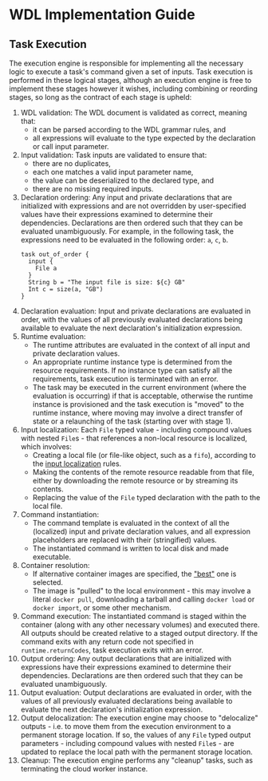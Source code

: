 # WDL Implementation Guide

## Task Execution

The execution engine is responsible for implementing all the necessary logic to execute a task's command given a set of inputs. Task execution is performed in these logical stages, although an execution engine is free to implement these stages however it wishes, including combining or reording stages, so long as the contract of each stage is upheld:

1. WDL validation: The WDL document is validated as correct, meaning that:
    * it can be parsed according to the WDL grammar rules, and
    * all expressions will evaluate to the type expected by the declaration or call input parameter.
2. Input validation: Task inputs are validated to ensure that:
    * there are no duplicates,
    * each one matches a valid input parameter name,
    * the value can be deserialized to the declared type, and
    * there are no missing required inputs.
3. Declaration ordering: Any input and private declarations that are initialized with expressions and are not overridden by user-specified values have their expressions examined to determine their dependencies. Declarations are then ordered such that they can be evaluated unambiguously. For example, in the following task, the expressions need to be evaluated in the following order: `a`, `c`, `b`.
    ```wdl
    task out_of_order {
      input {
        File a
      }
      String b = "The input file is size: ${c} GB"
      Int c = size(a, "GB")
    }
    ```
4. Declaration evaluation: Input and private declarations are evaluated in order, with the values of all previously evaluated declarations being available to evaluate the next declaration's initialization expression.
5. Runtime evaluation:
    * The runtime attributes are evaluated in the context of all input and private declaration values.
    * An appropriate runtime instance type is determined from the resource requirements. If no instance type can satisfy all the requirements, task execution is terminated with an error.
    * The task may be executed in the current environment (where the evaluation is occurring) if that is acceptable, otherwise the runtime instance is provisioned and the task execution is "moved" to the runtime instance, where moving may involve a direct transfer of state or a relaunching of the task (starting over with stage 1).
6. Input localization: Each `File` typed value - including compound values with nested `File`s - that references a non-local resource is localized, which involves:
    * Creating a local file (or file-like object, such as a `fifo`), according to the [input localization](../SPEC.md#task-input-localization) rules.
    * Making the contents of the remote resource readable from that file, either by downloading the remote resource or by streaming its contents.
    * Replacing the value of the `File` typed declaration with the path to the local file.
7. Command instantiation:
    * The command template is evaluated in the context of all the (localized) input and private declaration values, and all expression placeholders are replaced with their (stringified) values. 
    * The instantiated command is written to local disk and made executable.
8. Container resolution:
    * If alternative container images are specified, the ["best"](../SPEC.md#container) one is selected.
    * The image is "pulled" to the local environment - this may involve a literal `docker pull`, downloading a tarball and calling `docker load` or `docker import`, or some other mechanism.
9. Command execution: The instantiated command is staged within the container (along with any other necessary volumes) and executed there. All outputs should be created relative to a staged output directory. If the command exits with any return code not specified in `runtime.returnCodes`, task execution exits with an error.
10. Output ordering: Any output declarations that are initialized with expressions have their expressions examined to determine their dependencies. Declarations are then ordered such that they can be evaluated unambiguously.
11. Output evaluation: Output declarations are evaluated in order, with the values of all previously evaluated declarations being available to evaluate the next declaration's initialization expression.
12. Output delocalization: The execution engine may choose to "delocalize" outputs - i.e. to move them from the execution environment to a permanent storage location. If so, the values of any `File` typed output parameters - including compound values with nested `File`s - are updated to replace the local path with the permanent storage location.
13. Cleanup: The execution engine performs any "cleanup" tasks, such as terminating the cloud worker instance.
